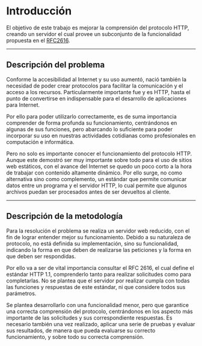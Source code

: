 
# Introducción
El objetivo de este trabajo es mejorar la comprensión del protocolo HTTP, creando un servidor el cual provee un subconjunto de la funcionalidad propuesta en el [RFC2616](https://www.w3.org/Protocols/rfc2616/rfc2616.html).


---
## Descripción del problema

Conforme la accesibilidad al Internet y su uso aumentó, nació también la necesidad de poder crear protocolos para facilitar la comunicación y el acceso a los recursos. Particularmente importante fue y es  HTTP, hasta el punto de convertirse en indispensable para el desarrollo de aplicaciones para Internet.

Por ello para poder utilizarlo correctamente, es de suma importancia comprender de forma profunda su funcionamiento, centrándonos en algunas de sus funciones, pero abarcando lo suficiente para poder incorporar su uso en nuestras actividades cotidianas como profesionales en computación e informática.

Pero no solo es importante conocer el funcionamiento del  protocolo HTTP. Aunque este demostró ser muy importante sobre todo para el uso de sitios web estáticos, con el avance del Internet se quedo un poco corto a la hora de trabajar con contenido altamente dinámico. Por ello surge, no como alternativa sino como complemento, un estándar que permite comunicar datos entre un programa y el servidor HTTP, lo cual permite que algunos archivos puedan ser procesados antes de ser devueltos al cliente.


---
## Descripción de la metodología

Para la resolución el problema se realiza un servidor web reducido, con el fin de lograr entender mejor su funcionamiento. Debido a su naturaleza de protocolo, no está definida su implementación, sino su funcionalidad, indicando la forma en que deben de realizarse las peticiones y la forma en que deben ser respondidas.

Por ello va a ser de vital importancia consultar el RFC 2616, el cual define el estándar HTTP 1.1, comprenderlo tanto para realizar solicitudes como para completarlas. No se plantea que el servidor por realizar cumpla con todas las funciones y respuestas de este estándar, ni que considere todos sus parámetros.

Se plantea desarrollarlo con una funcionalidad menor, pero que garantice una correcta comprensión del protocolo, centrándonos en los aspecto más importante de las solicitudes y sus correspondiente respuestas. Es necesario también una vez realizado, aplicar una serie de pruebas y evaluar sus resultados, de manera que pueda evaluarse su correcto funcionamiento, y sobre todo su correcta comprensión.

